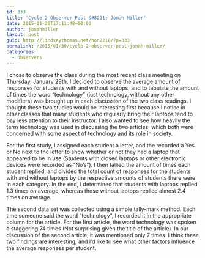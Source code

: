 ```yaml
---
id: 333
title: 'Cycle 2 Observer Post &#8211; Jonah Miller'
date: 2015-01-30T17:11:48+00:00
author: jonahmiller
layout: post
guid: http://lindsaythomas.net/hon2210/?p=333
permalink: /2015/01/30/cycle-2-observer-post-jonah-miller/
categories:
  - Observers
---
```

I chose to observe the class during the most recent class meeting on Thursday, January 29th. I decided to observe the average amount of responses for students with and without laptops, and to tabulate the amount of times the word &#8220;technology&#8221; (just technology, without any other modifiers) was brought up in each discussion of the two class readings. I thought these two studies would be interesting first because I notice in other classes that many students who regularly bring their laptops tend to pay less attention to their instructor. I also wanted to see how heavily the term technology was used in discussing the two articles, which both were concerned with some aspect of technology and its role in society.

For the first study, I assigned each student a letter, and the recorded a Yes or No next to the letter to show whether or not they had a laptop that appeared to be in use (Students with closed laptops or other electronic devices were recorded as &#8220;No&#8217;s&#8221;). I then tallied the amount of times each student replied, and divided the total count of responses for the students with and without laptops by the respective amounts of students there were in each category. In the end, I determined that students with laptops replied 1.3 times on average, whereas those without laptops replied almost 2.4 times on average.

The second data set was collected using a simple tally-mark method. Each time someone said the word &#8220;technology&#8221;, I recorded it in the appropriate column for the article. For the first article, the word technology was spoken a staggering 74 times (Not surprising given the title of the article). In our discussion of the second article, it was mentioned only 7 times. I think these two findings are interesting, and I&#8217;d like to see what other factors influence the average responses per student.

&nbsp;